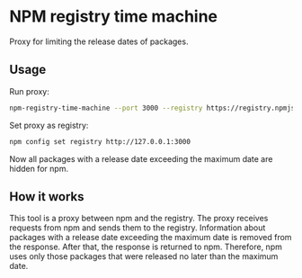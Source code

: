 # NPM registry time machine

Proxy for limiting the release dates of packages.

## Usage

Run proxy:
```bash
npm-registry-time-machine --port 3000 --registry https://registry.npmjs.org --timeout 120 --max-date 2022-02-02 --trusted-packages jsx-add-data-test-id
```

Set proxy as registry:
```bash
npm config set registry http://127.0.0.1:3000
```

Now all packages with a release date exceeding the maximum date are hidden for npm.

## How it works

This tool is a proxy between npm and the registry. The proxy receives requests from npm and sends them to the registry. Information about packages with a release date exceeding the maximum date is removed from the response. After that, the response is returned to npm. Therefore, npm uses only those packages that were released no later than the maximum date.
